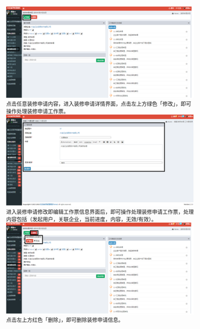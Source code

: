 ![](/assets/装修申请6.png)点击任意装修申请内容，进入装修申请详情界面，点击左上方绿色「修改」，即可操作处理装修申请工作票。![](/assets/装修申请7.png)进入装修申请修改即编辑工作票信息界面后，即可操作处理装修申请工作票，处理内容包括（发起用户，关联企业，当前进度，内容，无效/有效）。![](/assets/装修申请8.png)点击左上方红色「删除」，即可删除装修申请信息。

